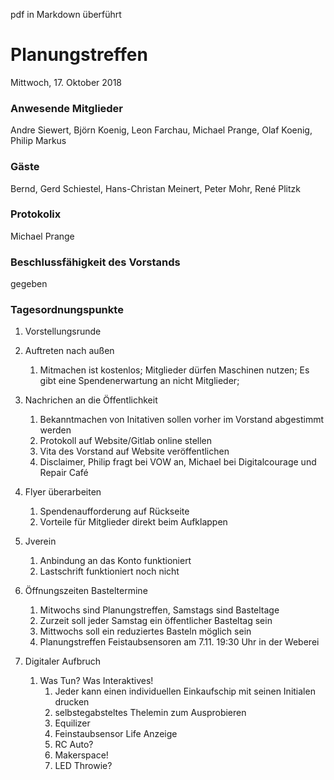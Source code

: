 pdf in Markdown überführt

# **Planungstreffen**
Mittwoch, 17. Oktober 2018

### Anwesende Mitglieder
Andre Siewert, Björn Koenig, Leon Farchau, Michael Prange, Olaf Koenig, Philip Markus

### Gäste
Bernd, Gerd Schiestel, Hans-Christan Meinert, Peter Mohr, René Plitzk

### Protokolix
Michael Prange

### Beschlussfähigkeit des Vorstands
gegeben

### Tagesordnungspunkte
1. Vorstellungsrunde

1. Auftreten nach außen
	1. Mitmachen ist kostenlos; Mitglieder dürfen Maschinen nutzen; Es gibt eine Spendenerwartung an nicht Mitglieder;
1. Nachrichen an die Öffentlichkeit
	1. Bekanntmachen von Initativen sollen vorher im Vorstand abgestimmt werden
	1. Protokoll auf Website/Gitlab online stellen
	1. Vita des Vorstand auf Website veröffentlichen
	1. Disclaimer, Philip fragt bei VOW an, Michael bei Digitalcourage und Repair Café
1. Flyer überarbeiten
	1. Spendenaufforderung auf Rückseite
	1. Vorteile für Mitglieder direkt beim Aufklappen
1. Jverein
	1. Anbindung an das Konto funktioniert
	1. Lastschrift funktioniert noch nicht
1. Öffnungszeiten Basteltermine
	1. Mitwochs sind Planungstreffen, Samstags sind Basteltage
	1. Zurzeit soll jeder Samstag ein öffentlicher Basteltag sein
	1. Mittwochs soll ein reduziertes Basteln möglich sein
	1. Planungstreffen Feistaubsensoren am 7.11. 19:30 Uhr in der Weberei
1. Digitaler Aufbruch
	1. Was Tun? Was Interaktives!
		1. Jeder kann einen individuellen Einkaufschip mit seinen Initialen drucken
		1. selbstegabsteltes Thelemin zum Ausprobieren
		1. Equilizer
		1. Feinstaubsensor Life Anzeige
		1. RC Auto?
		1. Makerspace!
		1. LED Throwie?
